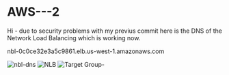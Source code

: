 # AWS---2

Hi - due to security problems with my previus commit here is the DNS of the Network Load Balancing which is working now. 

nbl-0c0ce32e3a5c9861.elb.us-west-1.amazonaws.com

![nbl-dns](https://user-images.githubusercontent.com/20377087/208101669-f37c5d58-5a3e-4efb-a1c0-b7ff97ba9fcc.png)
![NLB](https://user-images.githubusercontent.com/20377087/208101673-bd3b8cce-70a9-42ba-948c-99a2317c4c15.png)
![Target Group-](https://user-images.githubusercontent.com/20377087/208101676-1d66f061-3c69-40d8-99b2-f6ef3390ef89.png)
